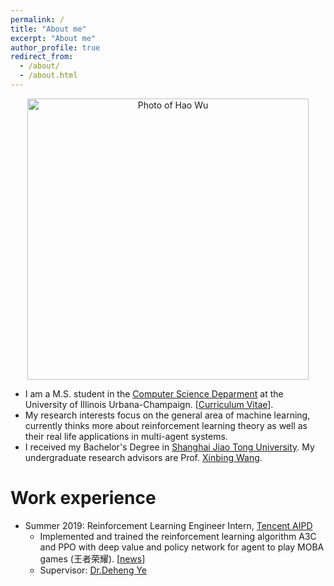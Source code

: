 ```yaml
---
permalink: /
title: "About me"
excerpt: "About me"
author_profile: true
redirect_from: 
  - /about/
  - /about.html
---
```


<center>
  <img src="https://albertwu96.github.io/images/haowu.jpeg" alt="Photo of Hao Wu" width="450"/>
</center>

* I am a M.S. student in the [Computer Science Deparment](https://cs.illinois.edu/) at the University of Illinois Urbana-Champaign. [[Curriculum Vitae](https://albertwu96.github.io/files/wuhao_cv_2020.pdf)].
* My research interests focus on the general area of machine learning, currently thinks more about reinforcement learning theory as well as their real life applications in multi-agent systems.
* I received my Bachelor's Degree in [Shanghai Jiao Tong University](http://en.sjtu.edu.cn/). My undergraduate research advisors are Prof. [Xinbing Wang](http://www.cs.sjtu.edu.cn/~wang-xb/).

Work experience
======
* Summer 2019: Reinforcement Learning Engineer Intern, [Tencent AIPD](https://ai.qq.com/hr/ailab.shtml)
  * Implemented and trained the reinforcement learning algorithm A3C and PPO with deep value and policy network for agent to play MOBA games (王者荣耀). [[news](https://new.qq.com/notfound.htm?uri=http://new.qq.com/omn/20190805/20190805A0AIHX.html)]
  * Supervisor: [Dr.Deheng Ye](https://yedeheng.weebly.com/)

<script type='text/javascript' id='clustrmaps' src='//cdn.clustrmaps.com/map_v2.js?cl=ffffff&w=300&t=n&d=V9V0w7npnmo-y4EGo1Ss0TXITRWzme3wHD7iNwLGWPk&co=1d3a4f&cmo=3acc3a&cmn=ff5353&ct=ffffff'></script>


